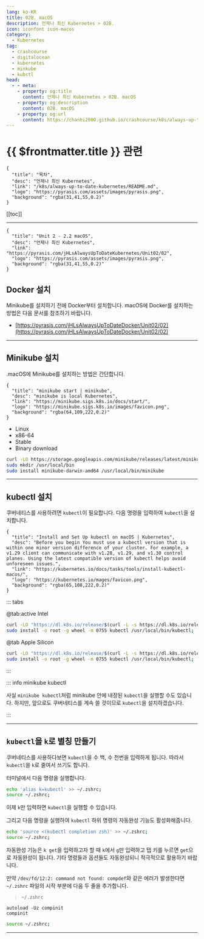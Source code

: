 ```yaml
---
lang: ko-KR
title: 02B. macOS
description: 언제나 최신 Kubernetes > 02B. 
icon: iconfont icon-macos
category:
  - Kubernetes
tag:
  - crashcourse
  - digitalocean
  - kubernetes
  - minkube
  - kubctl
head:
  - - meta:
    - property: og:title
      content: 언제나 최신 Kubernetes > 02B. macOS
    - property: og:description
      content: 02B. macOS
    - property: og:url
      content: https://chanhi2000.github.io/crashcourse/k8s/always-up-to-date-kubernetes/02B.html
---
```


# {{ $frontmatter.title }} 관련

```component VPCard
{
  "title": "목차",
  "desc": "언제나 최신 Kubernetes",
  "link": "/k8s/always-up-to-date-kubernetes/README.md",
  "logo": "https://pyrasis.com/assets/images/pyrasis.png",
  "background": "rgba(31,41,55,0.2)"
}
```

[[toc]]

---

```component VPCard
{
  "title": "Unit 2 - 2.2 macOS",
  "desc": "언제나 최신 Kubernetes",
  "link": "https://pyrasis.com/jHLsAlwaysUpToDateKubernetes/Unit02/02",
  "logo": "https://pyrasis.com/assets/images/pyrasis.png",
  "background": "rgba(31,41,55,0.2)"
}
```

## <FontIcon icon="fa-brands fa-docker"/>Docker 설치

Minikube를 설치하기 전에 <FontIcon icon="fa-brands fa-docker"/>Docker부터 설치합니다. <FontIcon icon="iconfont icon-macos"/>macOS에 <FontIcon icon="fa-brands fa-docker"/>Docker를 설치하는 방법은 다음 문서를 참조하기 바랍니다.

- [https://pyrasis.com/jHLsAlwaysUpToDateDocker/Unit02/02](https://pyrasis.com/jHLsAlwaysUpToDateDocker/Unit02/02)

---

## Minikube 설치

.<FontIcon icon="iconfont icon-macos"/>macOS에 Minikube를 설치하는 방법은 간단합니다.

```component VPCard
{
  "title": "minikube start | minikube",
  "desc": "minikube is local Kubernetes",
  "link": "https://minikube.sigs.k8s.io/docs/start/",
  "logo": "https://minikube.sigs.k8s.io/images/favicon.png",
  "background": "rgba(64,109,222,0.2)"
}
```

- Linux
- x86-64
- Stable
- Binary download

```sh
curl -LO https://storage.googleapis.com/minikube/releases/latest/minikube-darwin-amd64
sudo mkdir /usr/local/bin
sudo install minikube-darwin-amd64 /usr/local/bin/minikube
```

---

## kubectl 설치

쿠버네티스를 사용하려면 `kubectl`이 필요합니다. 다음 명령을 입력하여 `kubectl`을 설치합니다.

```component VPCard
{
  "title": "Install and Set Up kubectl on macOS | Kubernetes",
  "desc": "Before you begin You must use a kubectl version that is within one minor version difference of your cluster. For example, a v1.29 client can communicate with v1.28, v1.29, and v1.30 control planes. Using the latest compatible version of kubectl helps avoid unforeseen issues.",
  "link": "https://kubernetes.io/docs/tasks/tools/install-kubectl-macos/",
  "logo": "https://kubernetes.io/mages/favicon.png",
  "background": "rgba(65,108,222,0.2)"
}
```

::: tabs

@tab:active Intel

```sh
curl -LO "https://dl.k8s.io/release/$(curl -L -s https://dl.k8s.io/release/stable.txt)/bin/darwin/amd64/kubectl";
sudo install -o root -g wheel -m 0755 kubectl /usr/local/bin/kubectl;
```

@tab Apple Silicon

```sh
curl -LO "https://dl.k8s.io/release/$(curl -L -s https://dl.k8s.io/release/stable.txt)/bin/darwin/arm64/kubectl";
sudo install -o root -g wheel -m 0755 kubectl /usr/local/bin/kubectl;
```

:::

::: info minikube kubectl

사실 `minikube kubectl`처럼 minikube 안에 내장된 <FontIcon icon="iconfont icon-shell"/>`kubectl`을 실행할 수도 있습니다. 하지만, 앞으로도 쿠버네티스를 계속 쓸 것이므로 <FontIcon icon="iconfont icon-shell"/>`kubectl`을 설치하겠습니다.

:::

---

## `kubectl`을 `k`로 별칭 만들기

쿠버네티스를 사용하다보면 `kubectl`을 수 백, 수 천번을 입력하게 됩니다. 따라서 `kubectl`을 `k`로 줄여서 쓰기도 합니다.

터미널에서 다음 명령을 실행합니다.

```sh
echo 'alias k=kubectl' >> ~/.zshrc;
source ~/.zshrc;
```

이제 `k`만 입력하면 <FontIcon icon="iconfont icon-shell"/>`kubectl`을 실행할 수 있습니다.

그리고 다음 명령을 실행하여 <FontIcon icon="iconfont icon-shell"/>`kubectl` 하위 명령의 자동완성 기능도 활성화해줍니다.

```sh
echo 'source <(kubectl completion zsh)' >> ~/.zshrc;
source ~/.zshrc;
```

자동완성 기능은 `k get`을 입력하고자 할 때 `k`에서 `g`만 입력하고 탭 키를 누르면 `get`으로 자동완성이 됩니다. 기타 명령들과 옵션들도 자동완성되니 적극적으로 활용하기 바랍니다.

만약 `/dev/fd/12:2: command not found: compdef`와 같은 에러가 발생한다면 <FontIcon icon="fas fa-file-lines"/>`~/.zshrc` 파일의 시작 부분에 다음 두 줄을 추가합니다.

> <FontIcon icon="fas fa-file-lines"/>`~/.zshrc`

```bash_profile
autoload -Uz compinit
compinit
```

```sh
source ~/.zshrc;
```

---
